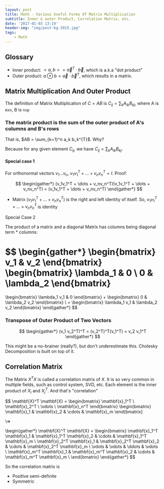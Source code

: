 ```yaml
---
layout: post
title: Math - Various Useful Forms Of Matrix Multiplication
subtitle: Inner & outer Product, Correlation Matrix, etc.
date: '2017-01-03 13:19'
header-img: "img/post-bg-2015.jpg"
tags:
    - Math
---
```



## Glossary

- Inner product: $<a,b> = \vec{a}^T \cdot \vec{b}$, which is a.k.a "dot product"
- Outer product: $a \otimes b = \vec{a} \cdot \vec{b}^T$, which results in a matrix.

## Matrix Multiplication And Outer Product

The definition of Matrix Multiplication of $C = AB$ is $C_{ij} = \sum_k A_{ik}B_{kj}$, where A is `mxn`, B is `nxp`

### The matrix product is the sum of the outer product of A's columns and B's rows

That is, $AB = \sum_{k=1}^n a_k b_k^{T}$. Why? 

Because for any given element $C_{ij}$, we have $C_{ij} = \sum_k A_{ik}B_{kj}$.

#### Special case 1

For orthonormal vectors $v_1 \dots v_n$, $v_1v_1^T + \dots + v_nv_n^T = I$. Proof:

$$
\begin{gather*}
(v_1v_1^T + \dots + v_nv_n^T)(v_1v_1^T + \dots + v_nv_n^T) = (v_1v_1^T + \dots + v_nv_n^T)
\end{gather*}
$$

- Matrix $(v_1v_1^T + \dots + v_nv_n^T)$ is the right and left identity of itself. So, $v_1v_1^T + \dots + v_nv_n^T$ is identity

Special Case 2

The product of a matrix and a diagonal Matrix has columns being diagonal term * columns:

$$
\begin{gather*}
\begin{bmatrix}
v_1 & v_2
\end{bmatrix}
\begin{bmatrix}
\lambda_1 & 0 \\
0 & \lambda_2
\end{bmatrix}
=
\begin{bmatrix}
\lambda_1 v_1 & 0
\end{bmatrix}
+
\begin{bmatrix}
0 & \lambda_2 v_2
\end{bmatrix}
\\ =
\begin{bmatrix}
\lambda_1 v_1 & \lambda_2 v_2
\end{bmatrix}
\end{gather*}
$$

### Transpose of Outer Product of Two Vectors

$$
\begin{gather*}
(v_1 v_2^T)^T = (v_2^T)^T(v_1^T) = v_2 v_1^T
\end{gather*}
$$

This might be a no-brainer (really?), but don't underestimate this. Cholesky Decomposition is built on top of it.

## Correlation Matrix

The Matrix $X^TX$ is called a correlation matrix of $X$. It is so very common in multiple fields, such as control system, SVD, etc. Each element is the inner product of $X_i$ and $X_j^T$. And that's "correlation"

$$
\mathbf{X}^T \mathbf{X} =
\begin{bmatrix}
\mathbf{x}_1^T \\
\mathbf{x}_2^T \\
\vdots \\
\mathbf{x}_n^T
\end{bmatrix}
\begin{bmatrix}
\mathbf{x}_1 & \mathbf{x}_2 & \cdots & \mathbf{x}_m
\end{bmatrix}

\\=>

\begin{gather*}
\mathbf{X}^T \mathbf{X} =
\begin{bmatrix}
\mathbf{x}_1^T \mathbf{x}_1 & \mathbf{x}_1^T \mathbf{x}_2 & \cdots & \mathbf{x}_1^T \mathbf{x}_m \\
\mathbf{x}_2^T \mathbf{x}_1 & \mathbf{x}_2^T \mathbf{x}_2 & \cdots & \mathbf{x}_2^T \mathbf{x}_m \\
\vdots & \vdots & \ddots & \vdots \\
\mathbf{x}_m^T \mathbf{x}_1 & \mathbf{x}_m^T \mathbf{x}_2 & \cdots & \mathbf{x}_m^T \mathbf{x}_m \\
\end{bmatrix}
\end{gather*}
$$

So the correlation matrix is

- Positive semi-definite
- Symmetric
